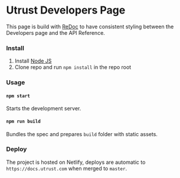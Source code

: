 # Utrust Developers Page

This page is build with [ReDoc](https://github.com/Redocly/redoc) to have consistent styling between the Developers page and the API Reference.

### Install

1. Install [Node JS](https://nodejs.org/)
2. Clone repo and run `npm install` in the repo root

### Usage

#### `npm start`

Starts the development server.

#### `npm run build`

Bundles the spec and prepares `build` folder with static assets.

### Deploy

The project is hosted on Netlify, deploys are automatic to `https://docs.utrust.com` when merged to `master`.
